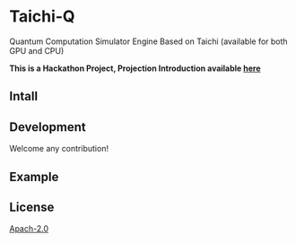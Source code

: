 # Taichi-Q

Quantum Computation Simulator Engine Based on Taichi (available for both GPU and CPU)

**This is a Hackathon Project, Projection Introduction available [here](Introduction.html)**

## Intall

## Development

Welcome any contribution!

## Example


## License

[Apach-2.0](LICENSE)